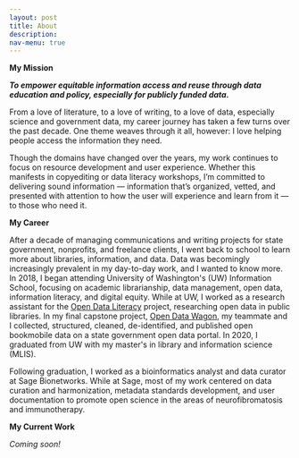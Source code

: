 ```yaml
---
layout: post
title: About
description: 
nav-menu: true
---
```


<b>My Mission</b>

<i><b>To empower equitable information access and reuse through data education and policy, especially for publicly funded data.</i></b>

From a love of literature, to a love of writing, to a love of data, especially science and government data, my career journey has taken a few turns over the past decade. One theme weaves through it all, however: I love helping people access the information they need. 

Though the domains have changed over the years, my work continues to focus on resource development and user experience. Whether this manifests in copyediting or data literacy workshops, I’m committed to delivering sound information — information that’s organized, vetted, and presented with attention to how the user will experience and learn from it — to those who need it. 

<b>My Career</b>

After a decade of managing communications and writing projects for state government, nonprofits, and freelance clients, I went back to school to learn more about libraries, information, and data. Data was becomingly increasingly prevalent in my day-to-day work, and I wanted to know more. In 2018, I began attending University of Washington's (UW) Information School, focusing on academic librarianship, data management, open data, information literacy, and digital equity. While at UW, I worked as a research assistant for the <a href="http://odl.ischool.uw.edu/">Open Data Literacy</a> project, researching open data in public libraries. In my final capstone project, <a href="https://opendatawagon.github.io/">Open Data Wagon</a>, my teammate and I collected, structured, cleaned, de-identified, and published open bookmobile data on a state government open data portal. In 2020, I graduated from UW with my master's in library and information science (MLIS).

Following graduation, I worked as a bioinformatics analyst and data curator at Sage Bionetworks. While at Sage, most of my work centered on data curation and harmonization, metadata standards development, and user documentation to promote open science in the areas of neurofibromatosis and immunotherapy. 

<b>My Current Work</b>

<i>Coming soon!</i>
